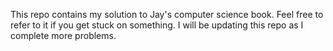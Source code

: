 This repo contains my solution to Jay's computer science book.  Feel free to refer to it if you get stuck on something.  I will be updating this repo as I complete more problems.
